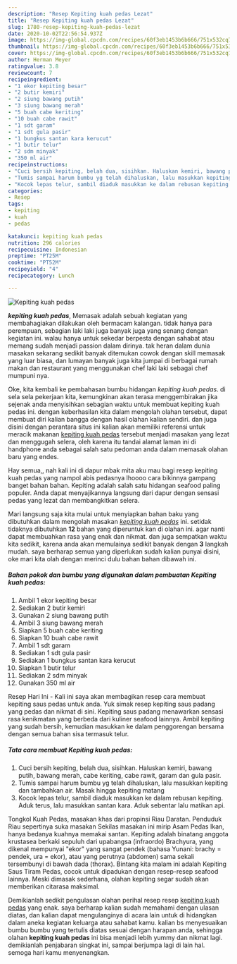 ```yaml
---
description: "Resep Kepiting kuah pedas Lezat"
title: "Resep Kepiting kuah pedas Lezat"
slug: 1780-resep-kepiting-kuah-pedas-lezat
date: 2020-10-02T22:56:54.937Z
image: https://img-global.cpcdn.com/recipes/60f3eb1453b6b666/751x532cq70/kepiting-kuah-pedas-foto-resep-utama.jpg
thumbnail: https://img-global.cpcdn.com/recipes/60f3eb1453b6b666/751x532cq70/kepiting-kuah-pedas-foto-resep-utama.jpg
cover: https://img-global.cpcdn.com/recipes/60f3eb1453b6b666/751x532cq70/kepiting-kuah-pedas-foto-resep-utama.jpg
author: Herman Meyer
ratingvalue: 3.8
reviewcount: 7
recipeingredient:
- "1 ekor kepiting besar"
- "2 butir kemiri"
- "2 siung bawang putih"
- "3 siung bawang merah"
- "5 buah cabe keriting"
- "10 buah cabe rawit"
- "1 sdt garam"
- "1 sdt gula pasir"
- "1 bungkus santan kara kerucut"
- "1 butir telur"
- "2 sdm minyak"
- "350 ml air"
recipeinstructions:
- "Cuci bersih kepiting, belah dua, sisihkan. Haluskan kemiri, bawang putih, bawang merah, cabe keriting, cabe rawit, garam dan gula pasir."
- "Tumis sampai harum bumbu yg telah dihaluskan, lalu masukkan kepiting dan tambahkan air. Masak hingga kepiting matang"
- "Kocok lepas telur, sambil diaduk masukkan ke dalam rebusan kepiting. Aduk terus, lalu masukkan santan kara. Aduk sebentar lalu matikan api."
categories:
- Resep
tags:
- kepiting
- kuah
- pedas

katakunci: kepiting kuah pedas 
nutrition: 296 calories
recipecuisine: Indonesian
preptime: "PT25M"
cooktime: "PT52M"
recipeyield: "4"
recipecategory: Lunch

---
```



![Kepiting kuah pedas](https://img-global.cpcdn.com/recipes/60f3eb1453b6b666/751x532cq70/kepiting-kuah-pedas-foto-resep-utama.jpg)

<b><i>kepiting kuah pedas</i></b>, Memasak adalah sebuah kegiatan yang membahagiakan dilakukan oleh bermacam kalangan. tidak hanya para perempuan, sebagian laki laki juga banyak juga yang senang dengan kegiatan ini. walau hanya untuk sekedar berpesta dengan sahabat atau memang sudah menjadi passion dalam dirinya. tak heran dalam dunia masakan sekarang sedikit banyak ditemukan cowok dengan skill memasak yang luar biasa, dan lumayan banyak juga kita jumpai di berbagai rumah makan dan restaurant yang menggunakan chef laki laki sebagai chef mumpuni nya.

Oke, kita kembali ke pembahasan bumbu hidangan <i>kepiting kuah pedas</i>. di sela sela pekerjaan kita, kemungkinan akan terasa menggembirakan jika sejenak anda menyisihkan sebagian waktu untuk membuat kepiting kuah pedas ini. dengan keberhasilan kita dalam mengolah olahan tersebut, dapat membuat diri kalian bangga dengan hasil olahan kalian sendiri. dan juga disini dengan perantara situs ini kalian akan memiliki referensi untuk meracik makanan <u>kepiting kuah pedas</u> tersebut menjadi masakan yang lezat dan menggugah selera, oleh karena itu tandai alamat laman ini di handphone anda sebagai salah satu pedoman anda dalam memasak olahan baru yang endes.

Hay semua,, nah kali ini di dapur mbak mita aku mau bagi resep kepiting kuah pedas yang nampol abis pedasnya lhoooo cara bikinnya gampang banget bahan bahan. Kepiting adalah salah satu hidangan seafood paling populer. Anda dapat menyajikannya langsung dari dapur dengan sensasi pedas yang lezat dan membangkitkan selera.


Mari langsung saja kita mulai untuk menyiapkan bahan baku yang dibutuhkan dalam mengolah masakan <u><i>kepiting kuah pedas</i></u> ini. setidak tidaknya dibutuhkan <b>12</b> bahan yang diperuntuk kan di olahan ini. agar nanti dapat membuahkan rasa yang enak dan nikmat. dan juga sempatkan waktu kita sedikit, karena anda akan memulainya sedikit banyak dengan <b>3</b> langkah mudah. saya berharap semua yang diperlukan sudah kalian punyai disini, oke mari kita olah dengan merinci dulu bahan bahan dibawah ini.

<!--inarticleads1-->

##### Bahan pokok dan bumbu yang digunakan dalam pembuatan Kepiting kuah pedas:

1. Ambil 1 ekor kepiting besar
1. Sediakan 2 butir kemiri
1. Gunakan 2 siung bawang putih
1. Ambil 3 siung bawang merah
1. Siapkan 5 buah cabe keriting
1. Siapkan 10 buah cabe rawit
1. Ambil 1 sdt garam
1. Sediakan 1 sdt gula pasir
1. Sediakan 1 bungkus santan kara kerucut
1. Siapkan 1 butir telur
1. Sediakan 2 sdm minyak
1. Gunakan 350 ml air


Resep Hari Ini - Kali ini saya akan membagikan resep cara membuat kepiting saus pedas untuk anda. Yuk simak resep kepiting saus padang yang pedas dan nikmat di sini. Kepiting saus padang menawarkan sensasi rasa kenikmatan yang berbeda dari kuliner seafood lainnya. Ambil kepiting yang sudah bersih, kemudian masukkan ke dalam penggorengan bersama dengan semua bahan sisa termasuk telur. 

<!--inarticleads2-->

##### Tata cara membuat Kepiting kuah pedas:

1. Cuci bersih kepiting, belah dua, sisihkan. Haluskan kemiri, bawang putih, bawang merah, cabe keriting, cabe rawit, garam dan gula pasir.
1. Tumis sampai harum bumbu yg telah dihaluskan, lalu masukkan kepiting dan tambahkan air. Masak hingga kepiting matang
1. Kocok lepas telur, sambil diaduk masukkan ke dalam rebusan kepiting. Aduk terus, lalu masukkan santan kara. Aduk sebentar lalu matikan api.


Tongkol Kuah Pedas, masakan khas dari propinsi Riau Daratan. Penduduk Riau sepertinya suka masakan Sekilas masakan ini mirip Asam Pedas Ikan, hanya bedanya kuahnya memakai santan. Kepiting adalah binatang anggota krustasea berkaki sepuluh dari upabangsa (infraordo) Brachyura, yang dikenal mempunyai &#34;ekor&#34; yang sangat pendek (bahasa Yunani: brachy = pendek, ura = ekor), atau yang perutnya (abdomen) sama sekali tersembunyi di bawah dada (thorax). Bintang kita malam ini adalah Kepiting Saus Tiram Pedas, cocok untuk dipadukan dengan resep-resep seafood lainnya. Meski dimasak sederhana, olahan kepiting segar sudah akan memberikan citarasa maksimal. 

Demikianlah sedikit pengulasan olahan perihal resep resep <u>kepiting kuah pedas</u> yang enak. saya berharap kalian sudah memahami dengan ulasan diatas, dan kalian dapat mengulanginya di acara lain untuk di hidangkan dalam aneka kegiatan keluarga atau sahabat kamu. kalian bs menyesuaikan bumbu bumbu yang tertulis diatas sesuai dengan harapan anda, sehingga olahan <b>kepiting kuah pedas</b> ini bisa menjadi lebih yummy dan nikmat lagi. demikianlah penjabaran singkat ini, sampai berjumpa lagi di lain hal. semoga hari kamu menyenangkan.
